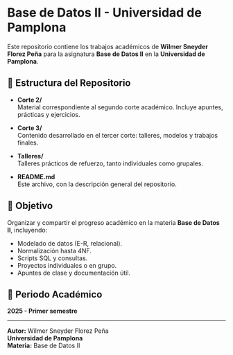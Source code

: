 # Base de Datos II - Universidad de Pamplona

Este repositorio contiene los trabajos académicos de **Wilmer Sneyder Florez Peña** para la asignatura **Base de Datos II** en la **Universidad de Pamplona**.

## 📁 Estructura del Repositorio

- **Corte 2/**  
  Material correspondiente al segundo corte académico. Incluye apuntes, prácticas y ejercicios.

- **Corte 3/**  
  Contenido desarrollado en el tercer corte: talleres, modelos y trabajos finales.

- **Talleres/**  
  Talleres prácticos de refuerzo, tanto individuales como grupales.

- **README.md**  
  Este archivo, con la descripción general del repositorio.

## 📌 Objetivo

Organizar y compartir el progreso académico en la materia **Base de Datos II**, incluyendo:

- Modelado de datos (E-R, relacional).
- Normalización hasta 4NF.
- Scripts SQL y consultas.
- Proyectos individuales o en grupo.
- Apuntes de clase y documentación útil.

## 📅 Periodo Académico

**2025 - Primer semestre**

---

**Autor:** Wilmer Sneyder Florez Peña  
**Universidad de Pamplona**  
**Materia:** Base de Datos II
